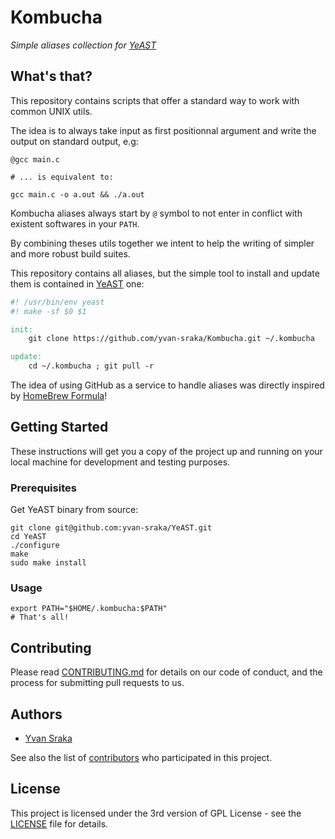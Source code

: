 # Kombucha

_Simple aliases collection for [YeAST](https://github.com/yvan-sraka/YeAST)_

## What's that?

This repository contains scripts that offer a standard way to work with common UNIX utils.

The idea is to always take input as first positionnal argument and write the output on standard output, e.g:

```shell
@gcc main.c

# ... is equivalent to:

gcc main.c -o a.out && ./a.out
```

Kombucha aliases always start by `@` symbol to not enter in conflict with existent softwares in your `PATH`.

By combining theses utils together we intent to help the writing of simpler and more robust build suites.

This repository contains all aliases, but the simple tool to install and update them is contained in [YeAST](https://github.com/yvan-sraka/YeAST/blob/master/kombucha) one:

```makefile
#! /usr/bin/env yeast
#! make -sf $0 $1

init:
    git clone https://github.com/yvan-sraka/Kombucha.git ~/.kombucha

update:
    cd ~/.kombucha ; git pull -r
```

The idea of using GitHub as a service to handle aliases was directly inspired by [HomeBrew Formula](https://github.com/Homebrew/homebrew-core/tree/master/Formula)!

## Getting Started

These instructions will get you a copy of the project up and running on your local machine for development and testing purposes.

### Prerequisites

Get YeAST binary from source:

```shell
git clone git@github.com:yvan-sraka/YeAST.git
cd YeAST
./configure
make
sudo make install
```

### Usage

```shell
export PATH="$HOME/.kombucha:$PATH"
# That's all!
```

## Contributing

Please read [CONTRIBUTING.md](https://github.com/yvan-sraka/Kombucha/blob/master/CONTRIBUTING.md) for details on our code of conduct, and the process for submitting pull requests to us.

## Authors

* [Yvan Sraka](https://github.com/yvan-sraka)

See also the list of [contributors](https://github.com/yvan-sraka/Kombucha/graphs/contributors) who participated in this project.

## License

This project is licensed under the 3rd version of GPL License - see the [LICENSE](https://github.com/yvan-sraka/Kombucha/blob/master/LICENSE) file for details.
